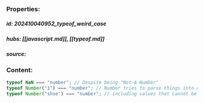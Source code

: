 ### Properties:


##### id: 202410040952_typeof_weird_case
##### hubs: [[javascript.md]],  [[typeof.md]]
##### source:


### Content:

``` JavaScript
typeof NaN === "number"; // Despite being "Not-A-Number"
typeof Number("1") === "number"; // Number tries to parse things into numbers
typeof Number("shoe") === "number"; // including values that cannot be type coerced to a number
```
